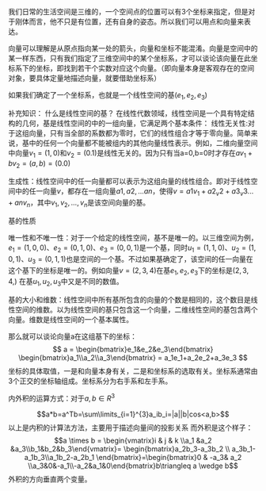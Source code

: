 
我们日常的生活空间是三维的，一个空间点的位置可以有3个坐标来指定，但是对于刚体而言，他不只是有位置，还有自身的姿态。所以我们可以用点和向量来表达。

向量可以理解是从原点指向某一处的箭头，向量和坐标不能混淆。向量是空间中的某一样东西，只有我们指定了三维空间中的某个坐标系，才可以谈论该向量在此坐标系下的坐标，即找到若干个实数对应这个向量。（即向量本身是客观存在的空间对象，要具体定量地描述向量，就要借助坐标系）

如果我们确定了一个坐标系，也就是一个线性空间的基$(e_1,e_2,e_3)$

补充知识：
  什么是线性空间的基？
  在线性代数领域，线性空间是一个具有特定结构的几何，基是线性空间的中的一组向量，它满足两个基本条件：
  线性无关性:对于这组向量，只有当全部的系数都为零时，它们的线性组合才等于零向量。简单来说，基中的任何一个向量都不能被组内的其他向量线性表示。例如，二维向量空间中向量$v_1=(1,0)$和$v_2=(0.1)$是线性无关的。因为只有当a=0,b=0时才存在$av_1+bv_2=(a,b)=(0.0)$
  
  生成性：线性空间中的任一向量都可以表示为这组向量的线性组合。即对于线性空间中的任一向量$v$，都存在一组向量$a1,a2,...an$，使得$v=a1v_1+a2_v2+a3_v3...+anv_n$，其中$v_1,v_2,...,v_n$是该空间向量的基。

  基的性质

  唯一性和不唯一性：对于一个给定的线性空间，基不是唯一的。以三维空间为例，$e_1=(1,0,0)、e_2=(0,1,0)、e_3=(0,0,1)$是一个基，同时$u_1=(1,1,0)、u_2=(1,0,1)、u_3=(0,1,1)$也是空间的一个基。不过如果基确定了，该空间的任一向量在这个基下的坐标是唯一的。例如向量$v=(2,3,4)$在基$e_1,e_2,e_3$下的坐标是$(2,3,4,)$
  在基$u_1,u_2,u_3$中又是不同的数值。

  基的大小和维数：线性空间中所有基所包含的向量的个数是相同的，这个数目是线性空间的维数。以为线性空间的基只包含这一个向量，二维线性空间的基包含两个向量。维数是线性空间的一个基本属性。

  那么就可以谈论向量a在这组基下的坐标：
$$
 a = \begin{bmatrix}e_1&e_2&e_3\end{bmatrix} \begin{bmatrix}a_1\\a_2\\a_3\end{bmatrix} = a_1e_1+a_2e_2+a_3e_3
$$
  坐标的具体取值，一是和向量本身有关，二是和坐标系的选取有关。坐标系通常由3个正交的坐标轴组成。坐标系分为右手系和左手系。

  内外积的运算方式：对于$a,b\in R^3$
  
  
  
$$a*b=a^Tb=\sum\limits_{i=1}^{3}a_ib_i=|a||b|cos<a,b>$$
  以上是内积的计算法方法，主要用于描述向量间的投影关系 
  而外积是这个样子：
  $$a  \times b = \begin{vmatrix}i & j & k \\a_1 &a_2 &a_3\\b_1&b_2&b_3\end{vmatrix}= \begin{bmatrix}a_2b_3-a_3b_2 \\ a_3b_1-a_1b_3\\a_1b_2-a_2b_1 \end{bmatrix}=\begin{bmatrix}0 & -a_3& a_2 \\a_3&0&-a_1\\-a_2&a_1&0\end{bmatrix}b\triangleq a \wedge b$$
外积的方向垂直两个变量。